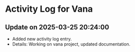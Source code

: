 # Activity Log for Vana

## Update on 2025-03-25 20:24:00
- Added new activity log entry.
- Details: Working on vana project, updated documentation.

